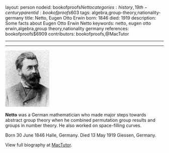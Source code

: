 layout: person
nodeid: bookofproofs$Netto
categories: history,19th-century
parentid: bookofproofs$603
tags: algebra,group-theory,nationality-germany
title: Netto, Eugen Otto Erwin
born: 1846
died: 1919
description: Some facts about Eugen Otto Erwin Netto
keywords: netto, eugen otto erwin,algebra,group theory,nationality germany
references: bookofproofs$6909
contributors: bookofproofs,@MacTutor

---


---

![Netto.jpg](https://github.com/bookofproofs/bookofproofs.github.io/blob/main/_sources/_assets/images/portraits/Netto.jpg?raw=true)

**Netto** was a German mathematician who made major steps towards abstract group theory when he combined permutation group results and groups in number theory. He also worked on space-filling curves.

Born 30 June 1846 Halle, Germany. Died 13 May 1919 Giessen, Germany.


View full biography at [MacTutor](https://mathshistory.st-andrews.ac.uk/Biographies/Netto/).